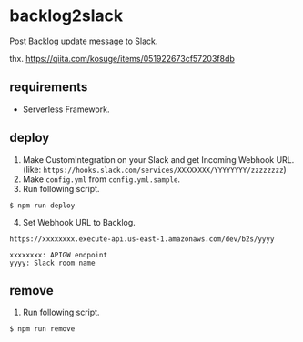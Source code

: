 # backlog2slack
Post Backlog update message to Slack.

thx. https://qiita.com/kosuge/items/051922673cf57203f8db


## requirements
* Serverless Framework.

## deploy
1. Make CustomIntegration on your Slack and get Incoming Webhook URL.(like: `https://hooks.slack.com/services/XXXXXXXX/YYYYYYYY/zzzzzzzz`)
2. Make `config.yml` from `config.yml.sample`.
3. Run following script.
  ```
  $ npm run deploy
  ```
4. Set Webhook URL to Backlog.
  ```
  https://xxxxxxxx.execute-api.us-east-1.amazonaws.com/dev/b2s/yyyy

  xxxxxxxx: APIGW endpoint
  yyyy: Slack room name
  ```


## remove
1. Run following script.
  ```
  $ npm run remove
  ```
